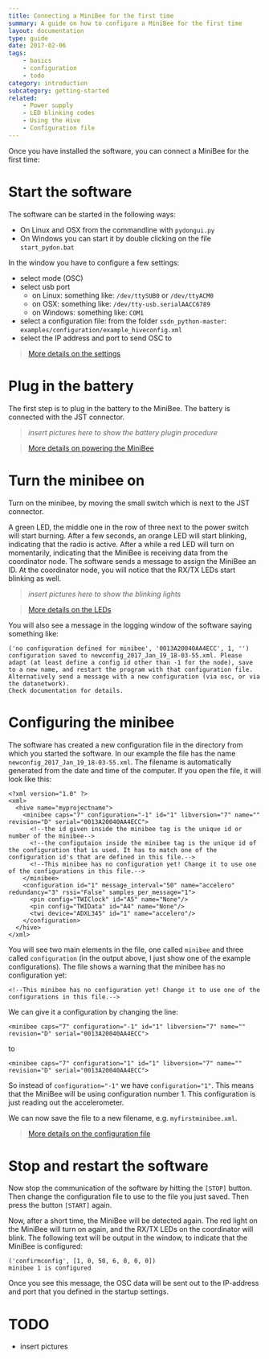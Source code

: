 ```yaml
---
title: Connecting a MiniBee for the first time
summary: A guide on how to configure a MiniBee for the first time
layout: documentation
type: guide
date: 2017-02-06
tags:
    - basics
    - configuration
    - todo
category: introduction
subcategory: getting-started
related:
    - Power supply
    - LED blinking codes
    - Using the Hive
    - Configuration file
---
```


Once you have installed the software, you can connect a MiniBee for the first time:

# Start the software

The software can be started in the following ways:

- On Linux and OSX from the commandline with `pydongui.py`
- On Windows you can start it by double clicking on the file `start_pydon.bat`

In the window you have to configure a few settings:

* select mode (OSC)
* select usb port
    * on Linux: something like: `/dev/ttySUB0` or `/dev/ttyACM0`
    * on OSX: something like: `/dev/tty-usb.serialAACC6789`
    * on Windows: something like: `COM1`
* select a configuration file: from the folder `ssdn_python-master`: `examples/configuration/example_hiveconfig.xml`
* select the IP address and port to send OSC to

> [More details on the settings](using-the-hive)

# Plug in the battery

The first step is to plug in the battery to the MiniBee. The battery is connected with the JST connector.

> *insert pictures here to show the battery plugin procedure*

> [More details on powering the MiniBee](power-supply)

# Turn the minibee on

Turn on the minibee, by moving the small switch which is next to the JST connector.

A green LED, the middle one in the row of three next to the power switch will start burning. After a few seconds, an orange LED will start blinking, indicating that the radio is active. After a while a red LED will turn on momentarily, indicating that the MiniBee is receiving data from the coordinator node. The software sends a message to assign the MiniBee an ID. At the coordinator node, you will notice that the RX/TX LEDs start blinking as well.


> *insert pictures here to show the blinking lights*

> [More details on the LEDs](led-blinking-codes)


You will also see a message in the logging window of the software saying something like:

    ('no configuration defined for minibee', '0013A20040AA4ECC', 1, '')
    configuration saved to newconfig_2017_Jan_19_18-03-55.xml. Please adapt (at least define a config id other than -1 for the node), save to a new name, and restart the program with that configuration file. Alternatively send a message with a new configuration (via osc, or via the datanetwork).
    Check documentation for details.


# Configuring the minibee

The software has created a new configuration file in the directory from which you started the software. In our example the file has the name `newconfig_2017_Jan_19_18-03-55.xml`. The filename is automatically generated from the date and time of the computer. If you open the file, it will look like this:


```
<?xml version="1.0" ?>
<xml>
  <hive name="myprojectname">
    <minibee caps="7" configuration="-1" id="1" libversion="7" name="" revision="D" serial="0013A20040AA4ECC">
      <!--the id given inside the minibee tag is the unique id or number of the minibee-->
      <!--the configutaion inside the minibee tag is the unique id of the configuration that is used. It has to match one of the configuration id's that are defined in this file.-->
      <!--This minibee has no configuration yet! Change it to use one of the configurations in this file.-->
    </minibee>
    <configuration id="1" message_interval="50" name="accelero" redundancy="3" rssi="False" samples_per_message="1">
      <pin config="TWIClock" id="A5" name="None"/>
      <pin config="TWIData" id="A4" name="None"/>
      <twi device="ADXL345" id="1" name="accelero"/>
    </configuration>
  </hive>
</xml>
```

You will see two main elements in the file, one called `minibee` and three called `configuration` (in the output above, I just show one of the example configurations). The file shows a warning that the minibee has no configuration yet:

    <!--This minibee has no configuration yet! Change it to use one of the configurations in this file.-->

We can give it a configuration by changing the line:

    <minibee caps="7" configuration="-1" id="1" libversion="7" name="" revision="D" serial="0013A20040AA4ECC">

to

    <minibee caps="7" configuration="1" id="1" libversion="7" name="" revision="D" serial="0013A20040AA4ECC">

So instead of `configuration="-1"` we have `configuration="1"`. This means that the MiniBee will be using configuration number 1. This configuration is just reading out the accelerometer.

We can now save the file to a new filename, e.g. `myfirstminibee.xml`.

> [More details on the configuration file](configuration-file)


# Stop and restart the software

Now stop the communication of the software by hitting the `[STOP]` button. Then change the configuration file to use to the file you just saved. Then press the button `[START]` again.

Now, after a short time, the MiniBee will be detected again. The red light on the MiniBee will turn on again, and the RX/TX LEDs on the coordinator will blink. The following text will be output in the window, to indicate that the MiniBee is configured:

    ('confirmconfig', [1, 0, 50, 6, 0, 0, 0])
    minibee 1 is configured

Once you see this message, the OSC data will be sent out to the IP-address and port that you defined in the startup settings.


# TODO

- insert pictures